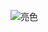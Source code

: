 ![亮色](https://raw.githubusercontent.com/ziyuetech/ziyuetech/output/github-contribution-grid-snake.svg)
